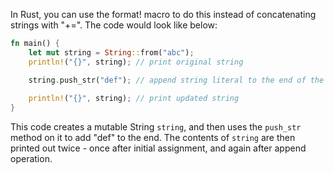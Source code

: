  In Rust, you can use the format! macro to do this instead of concatenating strings with "+=". The code would look like below:

```rust
fn main() {
    let mut string = String::from("abc");
    println!("{}", string); // print original string

    string.push_str("def"); // append string literal to the end of the variable
    
    println!("{}", string); // print updated string
}
```

This code creates a mutable String `string`, and then uses the `push_str` method on it to add "def" to the end. The contents of `string` are then printed out twice - once after initial assignment, and again after append operation.
